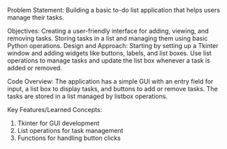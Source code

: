 Problem Statement: Building a basic to-do list application that helps users manage their tasks.

Objectives:
Creating a user-friendly interface for adding, viewing, and removing tasks.
Storing tasks in a list and managing them using basic Python operations.
Design and Approach:
Starting by setting up a Tkinter window and adding widgets like buttons, labels, and list boxes. Use list operations to manage tasks and update the list box whenever a task is added or removed.

Code Overview:
The application has a simple GUI with an entry field for input, a list box to display tasks, and buttons to add or remove tasks. The tasks are stored in a list managed by listbox operations.

Key Features/Learned Concepts:
1. Tkinter for GUI development
2. List operations for task management
3. Functions for handling button clicks
